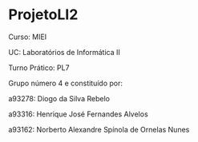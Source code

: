 # ProjetoLI2

Curso: MIEI

UC: Laboratórios de Informática II

Turno Prático: PL7

Grupo número 4 e constituído por:

a93278: Diogo da Silva Rebelo

a93316: Henrique José Fernandes Alvelos

a93162: Norberto Alexandre Spínola de Ornelas Nunes
